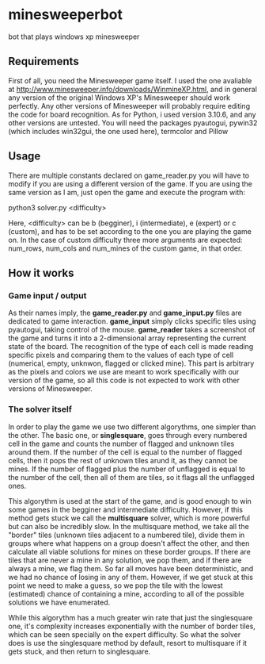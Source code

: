 # minesweeperbot
bot that plays windows xp minesweeper
## Requirements
First of all, you need the Minesweeper game itself. I used the one avaliable at http://www.minesweeper.info/downloads/WinmineXP.html, and in general any version of the original Windows XP's Minesweeper should work perfectly. Any other versions of Minesweeper will probably require editing the code for board recognition.
As for Python, i used version 3.10.6, and any other versions are untested. You will need the packages pyautogui, pywin32 (which includes win32gui, the one used here), termcolor and Pillow

## Usage
There are multiple constants declared on game_reader.py you will have to modify if you are using a different version of the game. If you are using the same version as I am, just open the game and execute the program with:

python3 solver.py \<difficulty\>

Here, \<difficulty\> can be b (begginer), i (intermediate), e (expert) or c (custom), and has to be set according to the one you are playing the game on. In the case of custom difficulty three more arguments are expected: num_rows, num_cols and num_mines of the custom game, in that order.

## How it works
### Game input / output
As their names imply, the **game_reader.py** and **game_input.py** files are dedicated to game interaction. **game_input** simply clicks specific tiles using pyautogui, taking control of the mouse. **game_reader** takes a screenshot of the game and turns it into a 2-dimensional array representing the current state of the board. The recognition of the type of each cell is made reading specific pixels and comparing them to the values of each type of cell (numerical, empty, unknwon, flagged or clicked mine). This part is arbitrary as the pixels and colors we use are meant to work specifically with our version of the game, so all this code is not expected to work with other versions of Minesweeper.

### The solver itself
In order to play the game we use two different algorythms, one simpler than the other. The basic one, or **singlesquare**, goes through every numbered cell in the game and counts the number of flagged and unknown tiles around them. If the number of the cell is equal to the number of flagged cells, then it pops the rest of unknown tiles arund it, as they cannot be mines. If the number of flagged plus the number of unflagged is equal to the number of the cell, then all of them are tiles, so it flags all the unflagged ones.

This algorythm is used at the start of the game, and is good enough to win some games in the begginer and intermediate difficulty. However, if this method gets stuck we call the **multisquare** solver, which is more powerful but can also be incredibly slow. In the multisquare method, we take all the "border" tiles (unknown tiles adjacent to a numbered tile), divide them in groups where what happens on a group doesn't affect the other, and then calculate all viable solutions for mines on these border groups. If there are tiles that are never a mine in any solution, we pop them, and if there are always a mine, we flag them. So far all moves have been deterministic, and we had no chance of losing in any of them. However, if we get stuck at this point we need to make a guess, so we pop the tile with the lowest (estimated) chance of containing a mine, according to all of the possible solutions we have enumerated. 

While this algorythm has a much greater win rate that just the singlesquare one, it's complexity increases exponentially with the number of border tiles, which can be seen specially on the expert difficulty. So what the solver does is use the singlesquare method by default, resort to multisquare if it gets stuck, and then return to singlesquare. 
